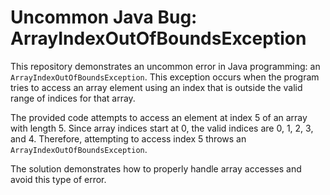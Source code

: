 # Uncommon Java Bug: ArrayIndexOutOfBoundsException

This repository demonstrates an uncommon error in Java programming: an `ArrayIndexOutOfBoundsException`. This exception occurs when the program tries to access an array element using an index that is outside the valid range of indices for that array.

The provided code attempts to access an element at index 5 of an array with length 5.  Since array indices start at 0, the valid indices are 0, 1, 2, 3, and 4.  Therefore, attempting to access index 5 throws an `ArrayIndexOutOfBoundsException`.

The solution demonstrates how to properly handle array accesses and avoid this type of error.